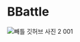 # BBattle
![빼틀 깃허브 사진 2 001](https://user-images.githubusercontent.com/65164183/116389879-6cbf5900-a858-11eb-890e-23d2a7e6a2cc.jpeg)
